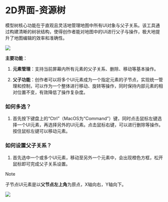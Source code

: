 # 2D界面-资源树

模型树核心功能在于直观且灵活地管理地图中所有UI对象与父子关系。该工具通过构建清晰的树状结构，使得创作者能对地图中的UI进行父子与操作，极大地提升了地图编辑的效率和准确性。

![](/QQ20240915-170344.png)

**主要功能**：

1. **元素管理**：支持当前屏幕内所有元素的父子关系、删除、移动等基本操作。

2. **父子功能**：创作者可以将多个UI元素成为一个指定元素的子节点，实现统一管理和控制，可以作为一个整体进行移动、旋转等操作，同时保持内部元素的相对位置不变，有效降低了操作复杂度。

### 如何多选？
1. 首先按下键盘上的“Ctrl”（MacOS为“Command”）键，同时点击鼠标左键选择一个UI元素，再选择另外的UI元素。点击鼠标右键，可以进行删除等操作。按住鼠标左键可以移动元素。

### 如何设置父子关系？
1. 首先选中一个或多个UI元素，移动至另外一个元素中，会出现橙色方框，松开鼠标即可完成父子关系设置。

> [!NOTE]
> 子节点UI元素是以**父节点左上角**为原点，X轴向右，Y轴向下。

![](/QQ20240915-171109.png)
